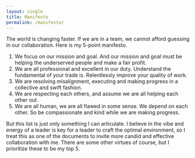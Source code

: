 ```yaml
---
layout: single
title: Manifesto
permalink: /manifesto/
---
```


The world is changing faster. If we are in a team, we cannot afford guessing in our collaboration. Here is my 5-point manifesto.

1. We focus on our mission and goal. And our mission and goal must be helping the underserved people and make a fair profit.
2. We are all professional and excellent in our duty. Understand the fundamental of your trade is. Relentlessly improve your quality of work.
3. We are resolving misalignment, executing and making progress in a collective and swift fashion.
4. We are respecting each others, and assume we are all helping each other out.
5. We are all human, we are all flawed in some sense. We depend on each other. So be compassionate and kind while we are making progress.

But this list is just only something I can articulate. I believe in the vibe and energy of a leader is key for a leader to craft the optimal environment, so I treat this as one of the documents to invite more candid and effective collaboration with me. There are some other virtues of course, but I prioritize these to be my top 5.
